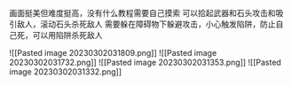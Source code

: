 画面挺美但难度挺高，没有什么教程需要自己摸索
可以拾起武器和石头攻击和吸引敌人，滚动石头杀死敌人
需要躲在障碍物下躲避攻击，小心触发陷阱，防止自己死，可以用陷阱杀死敌人



![[Pasted image 20230302031809.png]]
![[Pasted image 20230302031732.png]]
![[Pasted image 20230302031353.png]]
![[Pasted image 20230302031332.png]]